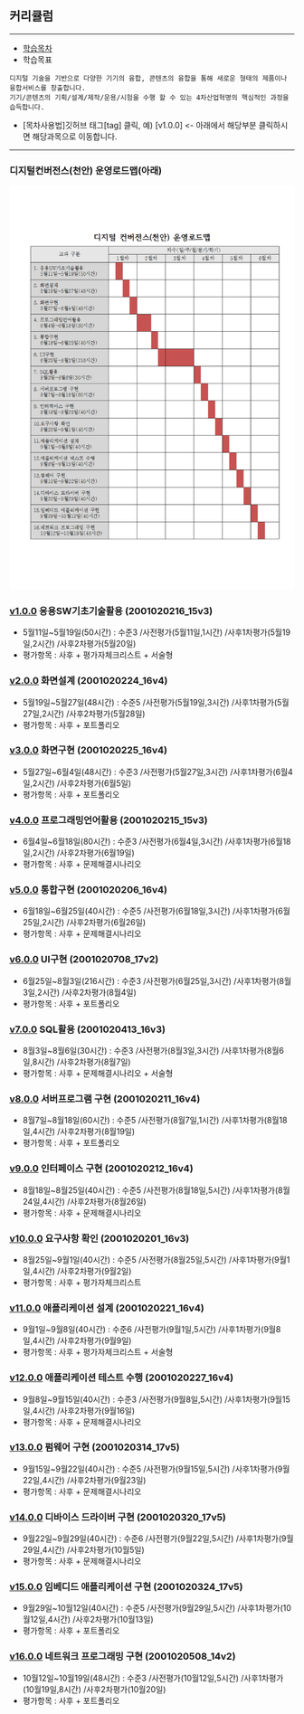 ## 커리큘럼
 
---

- [학습목차](https://github.com/miniplugin/human)
- 학습목표
```
디지털 기술을 기반으로 다양한 기기의 융합, 콘텐츠의 융합을 통해 새로운 형태의 제품이나 융합서비스를 창출합니다.
기기/콘텐츠의 기획/설계/제작/운용/시험을 수행 할 수 있는 4차산업혁명의 핵심적인 과정을 습득합니다.
```
- [목차사용법]깃허브 태그[tag] 클릭, 예) [v1.0.0] <- 아래에서 해당부분 클릭하시면 해당과목으로 이동합니다.  

---

### 디지털컨버전스(천안) 운영로드맵(아래)
![ex_screenshot](./git_img/loadmap.png)

### [v1.0.0](https://github.com/miniplugin/human/tree/v1.0.0) 응용SW기초기술활용 (2001020216_15v3)

- 5월11일~5월19일(50시간) : 수준3 /사전평가(5월11일,1시간) /사후1차평가(5월19일,2시간) /사후2차평가(5월20일)
- 평가항목 : 사후 + 평가자체크리스트 + 서술형

### [v2.0.0](https://github.com/miniplugin/human/tree/v2.0.0) 화면설계 (2001020224_16v4)

- 5월19일~5월27일(48시간) : 수준5 /사전평가(5월19일,3시간) /사후1차평가(5월27일,2시간) /사후2차평가(5월28일)
- 평가항목 : 사후 + 포트폴리오

### [v3.0.0](https://github.com/miniplugin/human/tree/v3.0.0) 화면구현 (2001020225_16v4)

- 5월27일~6월4일(48시간) : 수준3 /사전평가(5월27일,3시간) /사후1차평가(6월4일,2시간) /사후2차평가(6월5일)
- 평가항목 : 사후 + 포트폴리오

### [v4.0.0](https://github.com/miniplugin/human/tree/v4.0.0) 프로그래밍언어활용 (2001020215_15v3)

- 6월4일~6월18일(80시간) : 수준3 /사전평가(6월4일,3시간) /사후1차평가(6월18일,2시간) /사후2차평가(6월19일)
- 평가항목 : 사후 + 문제해결시나리오

### [v5.0.0](https://github.com/miniplugin/human/tree/v5.0.0) 통합구현 (2001020206_16v4)

- 6월18일~6월25일(40시간) : 수준5 /사전평가(6월18일,3시간) /사후1차평가(6월25일,2시간) /사후2차평가(6월26일)
- 평가항목 : 사후 + 문제해결시나리오

### [v6.0.0](https://github.com/miniplugin/human/tree/v6.0.0) UI구현 (2001020708_17v2)

- 6월25일~8월3일(216시간) : 수준3 /사전평가(6월25일,3시간) /사후1차평가(8월3일,2시간) /사후2차평가(8월4일)
- 평가항목 : 사후 + 포트폴리오

### [v7.0.0](https://github.com/miniplugin/human/tree/v7.0.0) SQL활용 (2001020413_16v3)

- 8월3일~8월6일(30시간) :  수준3 /사전평가(8월3일,3시간) /사후1차평가(8월6일,8시간) /사후2차평가(8월7일)
- 평가항목 : 사후 + 문제해결시나리오 + 서술형

### [v8.0.0](https://github.com/miniplugin/human/tree/v8.0.0) 서버프로그램 구현 (2001020211_16v4)

- 8월7일~8월18일(60시간) : 수준5 /사전평가(8월7일,1시간) /사후1차평가(8월18일,4시간) /사후2차평가(8월19일)
- 평가항목 : 사후 + 포트폴리오

### [v9.0.0](https://github.com/miniplugin/human/tree/v9.0.0) 인터페이스 구현 (2001020212_16v4)

- 8월18일~8월25일(40시간) : 수준5 /사전평가(8월18일,5시간) /사후1차평가(8월24일,4시간) /사후2차평가(8월26일)
- 평가항목 : 사후 + 문제해결시나리오

### [v10.0.0](https://github.com/miniplugin/human/tree/v10.0.0) 요구사항 확인 (2001020201_16v3)

- 8월25일~9월1일(40시간) : 수준5 /사전평가(8월25일,5시간) /사후1차평가(9월1일,4시간) /사후2차평가(9월2일)
- 평가항목 : 사후 + 평가자체크리스트

### [v11.0.0](https://github.com/miniplugin/human/tree/v11.0.0) 애플리케이션 설계 (2001020221_16v4)

- 9월1일~9월8일(40시간) : 수준6 /사전평가(9월1일,5시간) /사후1차평가(9월8일,4시간) /사후2차평가(9월9일)
- 평가항목 : 사후 + 평가자체크리스트 + 서술형

### [v12.0.0](https://github.com/miniplugin/human/tree/v12.0.0) 애플리케이션 테스트 수행 (2001020227_16v4)

- 9월8일~9월15일(40시간) : 수준3 /사전평가(9월8일,5시간) /사후1차평가(9월15일,4시간) /사후2차평가(9월16일)
- 평가항목 : 사후 + 문제해결시나리오

### [v13.0.0](https://github.com/miniplugin/human/tree/v13.0.0) 펌웨어 구현 (2001020314_17v5)

- 9월15일~9월22일(40시간) : 수준5 /사전평가(9월15일,5시간) /사후1차평가(9월22일,4시간) /사후2차평가(9월23일)
- 평가항목 : 사후 + 문제해결시나리오

### [v14.0.0](https://github.com/miniplugin/human/tree/v14.0.0) 디바이스 드라이버 구현 (2001020320_17v5)

- 9월22일~9월29일(40시간) : 수준6 /사전평가(9월22일,5시간) /사후1차평가(9월29일,4시간) /사후2차평가(10월5일)
- 평가항목 : 사후 + 문제해결시나리오

### [v15.0.0](https://github.com/miniplugin/human/tree/v15.0.0) 임베디드 애플리케이션 구현 (2001020324_17v5)

- 9월29일~10월12일(40시간) : 수준5 /사전평가(9월29일,5시간) /사후1차평가(10월12일,4시간) /사후2차평가(10월13일)
- 평가항목 : 사후 + 포트폴리오

### [v16.0.0](https://github.com/miniplugin/human/tree/v16.0.0) 네트워크 프로그래밍 구현 (2001020508_14v2)

- 10월12일~10월19일(48시간) : 수준3 /사전평가(10월12일,5시간) /사후1차평가(10월19일,8시간) /사후2차평가(10월20일)
- 평가항목 : 사후 + 포트폴리오
